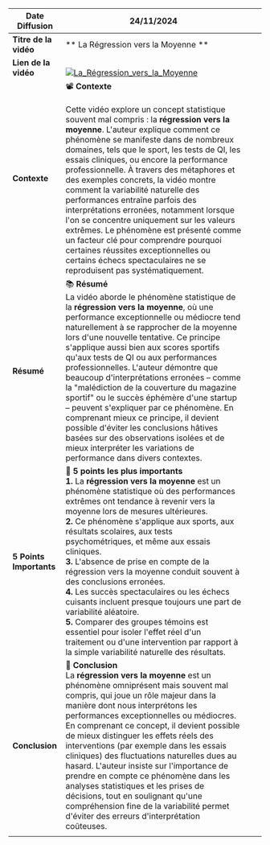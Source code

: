 | **Date Diffusion**      | 24/11/2024                                                                                                                                                                                                                                                                                                                                                                                                                                                                                                                                                                                                                                                                                                                                                                                                                                        |     |     |
| ----------------------- | ------------------------------------------------------------------------------------------------------------------------------------------------------------------------------------------------------------------------------------------------------------------------------------------------------------------------------------------------------------------------------------------------------------------------------------------------------------------------------------------------------------------------------------------------------------------------------------------------------------------------------------------------------------------------------------------------------------------------------------------------------------------------------------------------------------------------------------------------- | --- | --- |
| **Titre de la vidéo**   | ** La Régression vers la Moyenne **                                                                                                                                                                                                                                                                                                                                                                                                                                                                                                                                                                                                                                                                                                                                                                                              |     |     |
| **Lien de la vidéo**    | <br>[![La_Régression_vers_la_Moyenne](https://img.youtube.com/vi/sDPk-r18sb0/0.jpg)](https://www.youtube.com/watch?v=sDPk-r18sb0)<br>                                                                                                                                                                                                                                                                                                                                                                                                                                                                                                                                                                                                                                                                                                                   |     |     |
| **Contexte**            | 📽️ **Contexte**<br><br>Cette vidéo explore un concept statistique souvent mal compris : la **régression vers la moyenne**. L'auteur explique comment ce phénomène se manifeste dans de nombreux domaines, tels que le sport, les tests de QI, les essais cliniques, ou encore la performance professionnelle. À travers des métaphores et des exemples concrets, la vidéo montre comment la variabilité naturelle des performances entraîne parfois des interprétations erronées, notamment lorsque l'on se concentre uniquement sur les valeurs extrêmes. Le phénomène est présenté comme un facteur clé pour comprendre pourquoi certaines réussites exceptionnelles ou certains échecs spectaculaires ne se reproduisent pas systématiquement.                                                                                                                                                                                                                                                                    |     |     |
| **Résumé**              | 📚 **Résumé**<br>La vidéo aborde le phénomène statistique de la **régression vers la moyenne**, où une performance exceptionnelle ou médiocre tend naturellement à se rapprocher de la moyenne lors d'une nouvelle tentative. Ce principe s'applique aussi bien aux scores sportifs qu'aux tests de QI ou aux performances professionnelles. L'auteur démontre que beaucoup d'interprétations erronées – comme la "malédiction de la couverture du magazine sportif" ou le succès éphémère d'une startup – peuvent s'expliquer par ce phénomène. En comprenant mieux ce principe, il devient possible d'éviter les conclusions hâtives basées sur des observations isolées et de mieux interpréter les variations de performance dans divers contextes.                                                                                                          |     |     |
| **5 Points Importants** | 🔑 **5 points les plus importants**<br>**1.** La **régression vers la moyenne** est un phénomène statistique où des performances extrêmes ont tendance à revenir vers la moyenne lors de mesures ultérieures. <br> **2.** Ce phénomène s'applique aux sports, aux résultats scolaires, aux tests psychométriques, et même aux essais cliniques. <br> **3.** L'absence de prise en compte de la régression vers la moyenne conduit souvent à des conclusions erronées. <br> **4.** Les succès spectaculaires ou les échecs cuisants incluent presque toujours une part de variabilité aléatoire. <br> **5.** Comparer des groupes témoins est essentiel pour isoler l'effet réel d'un traitement ou d'une intervention par rapport à la simple variabilité naturelle des résultats.                                                                                                                                                                      |     |     |
| **Conclusion**          | 📝 **Conclusion**<br>La **régression vers la moyenne** est un phénomène omniprésent mais souvent mal compris, qui joue un rôle majeur dans la manière dont nous interprétons les performances exceptionnelles ou médiocres. En comprenant ce concept, il devient possible de mieux distinguer les effets réels des interventions (par exemple dans les essais cliniques) des fluctuations naturelles dues au hasard. L'auteur insiste sur l'importance de prendre en compte ce phénomène dans les analyses statistiques et les prises de décisions, tout en soulignant qu'une compréhension fine de la variabilité permet d'éviter des erreurs d'interprétation coûteuses.                                                                                                                                                                                                                                     |     |     |
|                         |                                                                                                                                                                                                                                                                                                                                                                                                                                                                                                                                                                                                                                                                                                                                                                                                                                                   |     |     |
